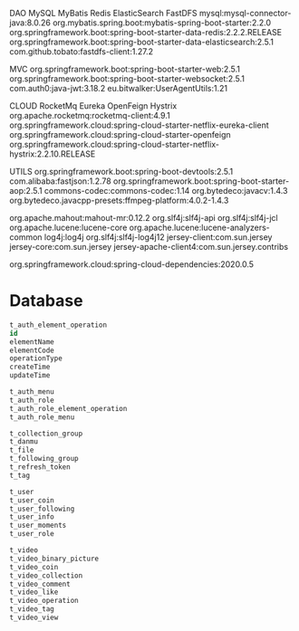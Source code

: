 







DAO MySQL MyBatis Redis ElasticSearch FastDFS
mysql:mysql-connector-java:8.0.26
org.mybatis.spring.boot:mybatis-spring-boot-starter:2.2.0
org.springframework.boot:spring-boot-starter-data-redis:2.2.2.RELEASE
org.springframework.boot:spring-boot-starter-data-elasticsearch:2.5.1
com.github.tobato:fastdfs-client:1.27.2




MVC
org.springframework.boot:spring-boot-starter-web:2.5.1
org.springframework.boot:spring-boot-starter-websocket:2.5.1
com.auth0:java-jwt:3.18.2
eu.bitwalker:UserAgentUtils:1.21



CLOUD RocketMq Eureka OpenFeign Hystrix
org.apache.rocketmq:rocketmq-client:4.9.1
org.springframework.cloud:spring-cloud-starter-netflix-eureka-client
org.springframework.cloud:spring-cloud-starter-openfeign
org.springframework.cloud:spring-cloud-starter-netflix-hystrix:2.2.10.RELEASE




UTILS
org.springframework.boot:spring-boot-devtools:2.5.1
com.alibaba:fastjson:1.2.78
org.springframework.boot:spring-boot-starter-aop:2.5.1
commons-codec:commons-codec:1.14
org.bytedeco:javacv:1.4.3
org.bytedeco.javacpp-presets:ffmpeg-platform:4.0.2-1.4.3


<!--引入推荐引擎mahout，注意要先全部引入，再使用exclusion标签-->
org.apache.mahout:mahout-mr:0.12.2
<exclusions>
org.slf4j:slf4j-api
org.slf4j:slf4j-jcl
org.apache.lucene:lucene-core
org.apache.lucene:lucene-analyzers-common
log4j:log4j
org.slf4j:slf4j-log4j12
jersey-client:com.sun.jersey
jersey-core:com.sun.jersey
jersey-apache-client4:com.sun.jersey.contribs
</exclusions>



<dependencyManagement>
org.springframework.cloud:spring-cloud-dependencies:2020.0.5
</dependencyManagement>









# Database


```sql
t_auth_element_operation
id
elementName
elementCode
operationType
createTime
updateTime

t_auth_menu
t_auth_role
t_auth_role_element_operation
t_auth_role_menu

t_collection_group
t_danmu
t_file
t_following_group
t_refresh_token
t_tag

t_user
t_user_coin
t_user_following
t_user_info
t_user_moments
t_user_role

t_video
t_video_binary_picture
t_video_coin
t_video_collection
t_video_comment
t_video_like
t_video_operation
t_video_tag
t_video_view



```




